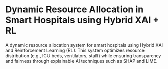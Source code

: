 # Dynamic Resource Allocation in Smart Hospitals using Hybrid XAI + RL
A dynamic resource allocation system for smart hospitals using Hybrid XAI and Reinforcement Learning (RL). This system optimizes resource distribution (e.g., ICU beds, ventilators, staff) while ensuring transparency and fairness through explainable AI techniques such as SHAP and LIME.
